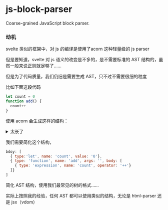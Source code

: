 # js-block-parser

Coarse-grained JavaScript block parser.

### 动机

svelte 类似的框架中，对 js 的编译是使用了acorn 这种轻量级的 js parser

但是要知道，svelte 对 js 语义的改变是不多的，是不需要标准的 AST 结构的，虽然一般来说正则就足够了……

但是为了代码质量，我们仍旧是需要生成 AST，只不过不需要很细的粒度

比如下面这段代码

```js
let count = 0
function add() {
  count++
}
```
使用 acorn 会生成这样的结构：

<details>
<summary>太长了</summary>

```json
{
  "type": "Program",
  "start": 0,
  "end": 42,
  "body": [
    {
      "type": "VariableDeclaration",
      "start": 0,
      "end": 13,
      "declarations": [
        {
          "type": "VariableDeclarator",
          "start": 4,
          "end": 13,
          "id": {
            "type": "Identifier",
            "start": 4,
            "end": 9,
            "name": "count"
          },
          "init": {
            "type": "Literal",
            "start": 12,
            "end": 13,
            "value": 0,
            "raw": "0"
          }
        }
      ],
      "kind": "let"
    },
    {
      "type": "FunctionDeclaration",
      "start": 14,
      "end": 42,
      "id": {
        "type": "Identifier",
        "start": 23,
        "end": 26,
        "name": "add"
      },
      "expression": false,
      "generator": false,
      "async": false,
      "params": [],
      "body": {
        "type": "BlockStatement",
        "start": 29,
        "end": 42,
        "body": [
          {
            "type": "ExpressionStatement",
            "start": 33,
            "end": 40,
            "expression": {
              "type": "UpdateExpression",
              "start": 33,
              "end": 40,
              "operator": "++",
              "prefix": false,
              "argument": {
                "type": "Identifier",
                "start": 33,
                "end": 38,
                "name": "count"
              }
            }
          }
        ]
      }
    }
  ],
  "sourceType": "module"
}
```
</details>

我们需要简化这个结构，

```js
bdoy: [
  { type:'let', name: 'count', value: '0'},
  { type: 'function', name: 'add', args: '', body: [
    { type: 'expression', name: 'count', operator: '++'}
  ]}
]
```
简化 AST 结构，使用我们最常见的树的格式……

实际上按照我的经验，任何 AST 都可以使用类似的结构，无论是 html-parser 还是 jsx（vdom）







